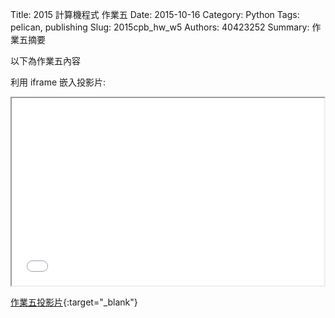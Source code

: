 Title: 2015 計算機程式 作業五
Date: 2015-10-16
Category: Python
Tags: pelican, publishing
Slug: 2015cpb_hw_w5
Authors: 40423252
Summary: 作業五摘要

以下為作業五內容

利用 iframe 嵌入投影片:

<iframe src="40423252_cp_w5_p.html" width="500" height="300"></iframe>

[作業五投影片](40423252_cp_w5_p.html){:target="_blank"}

